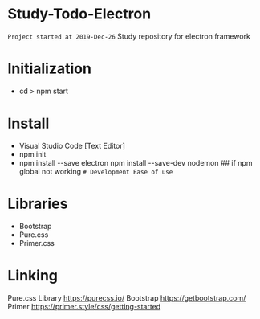 # Study-Todo-Electron
`Project started at 2019-Dec-26`
Study repository for electron framework

# Initialization
- cd <projectdir> > npm start

# Install 
- Visual Studio Code [Text Editor]
- npm init
- npm install --save electron
npm install --save-dev nodemon ## if npm global not working             `# Development Ease of use`  

# Libraries
- Bootstrap
- Pure.css
- Primer.css

# Linking
Pure.css Library
https://purecss.io/
Bootstrap
https://getbootstrap.com/
Primer
https://primer.style/css/getting-started

